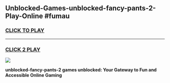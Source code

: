
## Unblocked-Games-unblocked-fancy-pants-2-Play-Online #fumau
<h3>
<a href="https://news.freeplayer.one?title=unblocked-fancy-pants-2&ref=3">CLICK TO PLAY</a></h3>
<hr>

<h3>
<a href="https://news.freeplayer.one?title=unblocked-fancy-pants-2&ref=3">CLICK 2 PLAY</a>
  
</h3>

<a href="https://news.freeplayer.one?title=unblocked-fancy-pants-2&ref=3"><img src="https://clearcache.store/games.png"></a>


**unblocked-fancy-pants-2 games unblocked: Your Gateway to Fun and Accessible Online Gaming**
